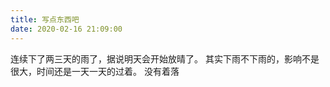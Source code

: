 ```yaml
---
title: 写点东西吧
date: 2020-02-16 21:09:00
---
```


连续下了两三天的雨了，据说明天会开始放晴了。
其实下雨不下雨的，影响不是很大，时间还是一天一天的过着。
没有着落